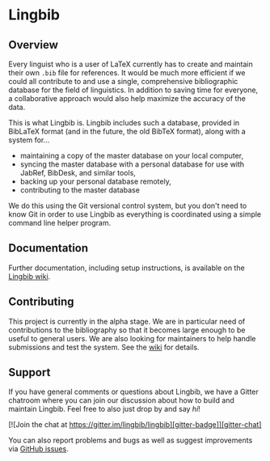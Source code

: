 # Lingbib

## Overview

Every linguist who is a user of LaTeX currently has to create and maintain their own `.bib` file for references.
It would be much more efficient if we could all contribute to and use a single, comprehensive bibliographic database for the field of linguistics.
In addition to saving time for everyone, a collaborative approach would also help maximize the accuracy of the data.

This is what Lingbib is. Lingbib includes such a database, provided in BibLaTeX format (and in the future, the old BibTeX format), along with a system for...
* maintaining a copy of the master database on your local computer,
* syncing the master database with a personal database for use with JabRef, BibDesk, and similar tools,
* backing up your personal database remotely,
* contributing to the master database

We do this using the Git versional control system, but you don't need to know Git in order to use Lingbib as everything is coordinated using a simple command line helper program.


## Documentation

Further documentation, including setup instructions, is available on the [Lingbib wiki][wiki].


## Contributing

This project is currently in the alpha stage.
We are in particular need of contributions to the bibliography so that it becomes large enough to be useful to general users.
We are also looking for maintainers to help handle submissions and test the system.
See the [wiki][wiki] for details.


## Support

If you have general comments or questions about Lingbib, we have a Gitter chatroom where you can join our discussion about how to build and maintain Lingbib.
Feel free to also just drop by and say *hi*!

[![Join the chat at https://gitter.im/lingbib/lingbib][gitter-badge]][gitter-chat]

You can also report problems and bugs as well as suggest improvements via [GitHub issues][issue].



[lingbib]: https://github.com/lingbib/lingbib
[wiki]: https://github.com/lingbib/lingbib/wiki
[gitter-chat]: https://gitter.im/lingbib/support?utm_source=badge&utm_medium=badge&utm_campaign=pr-badge&utm_content=badge
[gitter-badge]: https://badges.gitter.im/Join%20Chat.svg
[issue]: https://github.com/lingbib/lingbib/issues
